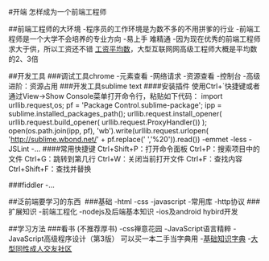 #开端 怎样成为一个前端工程师

##前端工程师的大环境
-程序员的工作环境是为数不多的不用拼爹的行业
-前端工程师是一个大学不会培养的专业方向
-易上手 难精通
-因为现在优秀的前端工程师求大于供，所以工资还不错
<a href="http://blog.jobbole.com/76416/" target="_blank">工资平均数</a>，大型互联网网高级工程师大概是平均数的2、3倍

##开发工具
###调试工具chrome
-元素查看
-网络请求
-资源查看
-控制台
-高级进阶：资源占用
###开发工具sublime text
####安装插件
使用Ctrl+`快捷键或者通过View->Show Console菜单打开命令行，粘贴如下代码：
import urllib.request,os; pf = 'Package Control.sublime-package'; ipp = sublime.installed_packages_path(); urllib.request.install_opener( urllib.request.build_opener( urllib.request.ProxyHandler()) ); open(os.path.join(ipp, pf), 'wb').write(urllib.request.urlopen( 'http://sublime.wbond.net/' + pf.replace(' ','%20')).read())
-emmet
-less
-JSLint
-...
####常用快捷键
Ctrl+Shift+P：打开命令面板
Ctrl+P：搜索项目中的文件
Ctrl+G：跳转到第几行
Ctrl+W：关闭当前打开文件
Ctrl+F：查找内容
Ctrl+Shift+F：查找并替换

###fiddler
-...

##泛前端要学习的东西
<img src="https://camo.githubusercontent.com/6797bdc1a11d35369611c817bbd5dae9a162d775/68747470733a2f2f7261772e6769746875622e636f6d2f4a61636b736f6e5469616e2f666b732f6d61737465722f666967757265732f666b732e6a7067" alt="">
###基础
-html
-css
-javascript
-常用库
-http协议
###扩展知识
-前端工程化
-nodejs及后端基本知识
-ios及android hybird开发

##学习方法
###看书 (不推荐厚书)
-css禅意花园
-JavaScript语言精粹
-JavaScript高级程序设计（第3版） 可以买一本二手当字典用
-<a href="http://www.w3school.com.cn/html5/index.asp" target="_blank">基础知识字典</a>
-<a href="http://www.github.com" target="_blank">大型同性成人交友社区</a>
